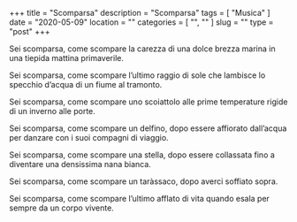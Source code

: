+++
title = "Scomparsa"
description = "Scomparsa"
tags = [ "Musica" ]
date = "2020-05-09"
location = ""
categories = [
  "",
  ""
]
slug = ""
type = "post"
+++

Sei scomparsa, come scompare la carezza di una dolce brezza marina in una tiepida mattina primaverile.<br>

Sei scomparsa, come scompare l’ultimo raggio di sole che lambisce lo specchio d’acqua di un fiume al tramonto.<br>

Sei scomparsa, come scompare uno scoiattolo alle prime temperature rigide di un inverno alle porte.<br>

Sei scomparsa, come scompare un delfino, dopo essere affiorato dall’acqua per danzare con i suoi compagni di viaggio.<br>

Sei scomparsa, come scompare una stella, dopo essere collassata fino a diventare una densissima nana bianca.<br>

Sei scomparsa, come scompare un taràssaco, dopo averci soffiato sopra.<br>

Sei scomparsa, come scompare l’ultimo afflato di vita quando esala per sempre da un corpo vivente.<br>
